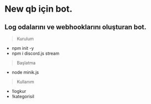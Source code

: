 # New qb için bot.

## Log odalarını ve webhooklarını oluşturan bot.

> Kurulum
- npm init -y
- npm i discord.js stream

> Başlatma
- node minik.js

> Kullanım
- !logkur
- !kategorisil <kategoriadi>
